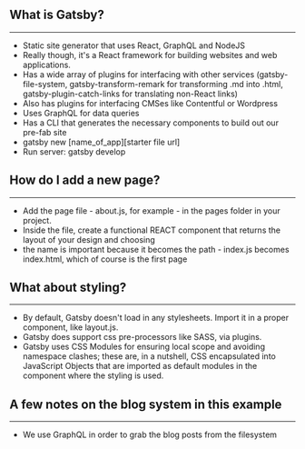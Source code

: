 ## What is Gatsby?

---

- Static site generator that uses React, GraphQL and NodeJS
- Really though, it's a React framework for building websites and web applications.
- Has a wide array of plugins for interfacing with other services (gatsby-file-system, gatsby-transform-remark for transforming .md into .html, gatsby-plugin-catch-links for translating non-React links)
- Also has plugins for interfacing CMSes like Contentful or Wordpress
- Uses GraphQL for data queries
- Has a CLI that generates the necessary components to build out our pre-fab site
- gatsby new [name_of_app][starter file url]
- Run server: gatsby develop

## How do I add a new page?

---

- Add the page file - about.js, for example - in the pages folder in your project.
- Inside the file, create a functional REACT component that returns the layout of your design and choosing
- the name is important because it becomes the path - index.js becomes index.html, which of course is the first page

## What about styling?

---

- By default, Gatsby doesn't load in any stylesheets. Import it in a proper component, like layout.js.
- Gatsby does support css pre-processors like SASS, via plugins.
- Gatsby uses CSS Modules for ensuring local scope and avoiding namespace clashes; these are, in a nutshell, CSS encapsulated into JavaScript Objects that are imported as default modules in the component where the styling is used.

## A few notes on the blog system in this example

---

- We use GraphQL in order to grab the blog posts from the filesystem
